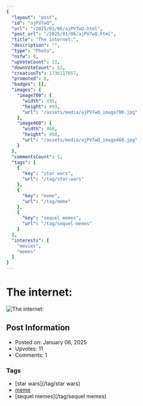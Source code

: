 ```yaml
---
{
  "layout": "post",
  "id": "ajPV7wQ",
  "url": "/2025/01/06/ajPV7wQ.html",
  "post_url": "/2025/01/06/ajPV7wQ.html",
  "title": "The internet:",
  "description": "",
  "type": "Photo",
  "nsfw": 0,
  "upVoteCount": 11,
  "downVoteCount": 12,
  "creationTs": 1736117657,
  "promoted": 0,
  "badges": [],
  "images": {
    "image700": {
      "width": 495,
      "height": 493,
      "url": "/assets/media/ajPV7wQ_image700.jpg"
    },
    "image460": {
      "width": 460,
      "height": 458,
      "url": "/assets/media/ajPV7wQ_image460.jpg"
    }
  },
  "commentsCount": 1,
  "tags": [
    {
      "key": "star wars",
      "url": "/tag/star-wars"
    },
    {
      "key": "meme",
      "url": "/tag/meme"
    },
    {
      "key": "sequel memes",
      "url": "/tag/sequel-memes"
    }
  ],
  "interests": [
    "movies",
    "memes"
  ]
}
---
```


# The internet:

![The internet:](/assets/media/ajPV7wQ_image700.jpg)

## Post Information

- Posted on: January 06, 2025
- Upvotes: 11
- Comments: 1

### Tags

- [star wars](/tag/star wars)
- [meme](/tag/meme)
- [sequel memes](/tag/sequel memes)
